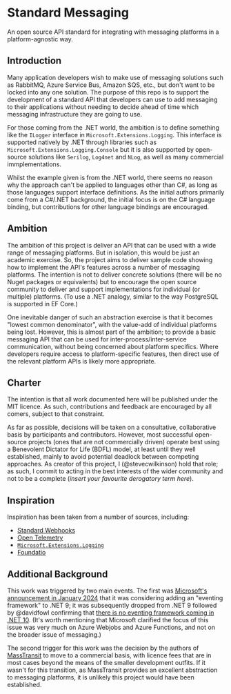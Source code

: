 # Standard Messaging

An open source API standard for integrating with messaging platforms in a platform-agnostic way.

## Introduction

Many application developers wish to make use of messaging solutions such as RabbitMQ, Azure Service Bus, Amazon SQS, etc., but don't want to be locked into any one solution.  The purpose of this repo is to support the development of a standard API that developers can use to add messaging to their applications without needing to decide ahead of time which messaging infrastructure they are going to use.

For those coming from the .NET world, the ambition is to define something like the `ILogger` interface in `Microsoft.Extensions.Logging`.  This interface is supported natively by .NET through libraries such as `Microsoft.Extensions.Logging.Console` but it is also supported by open-source solutions like `Serilog`, `Log4net` and `NLog`, as well as many commercial immplementations.

Whilst the example given is from the .NET world, there seems no reason why the approach can't be applied to languages other than C#, as long as those languages support interface definitions.  As the initial authors primarily come from a C#/.NET background, the initial focus is on the C# language binding, but contributions for other language bindings are encouraged.

## Ambition

The ambition of this project is deliver an API that can be used with a wide range of messaging platforms.  But in isolation, this would be just an academic exercise.  So, the project aims to deliver sample code showing how to implement the API's features across a number of messaging platforms.  The intention is not to deliver concrete solutions (there will be no Nuget packages or equivalents) but to encourage the open source community to deliver and support implementations for individual (or multiple) platforms.  (To use a .NET analogy, similar to the way PostgreSQL is supported in EF Core.)

One inevitable danger of such an abstraction exercise is that it becomes "lowest common denominator", with the value-add of individual platforms being lost. However, this is almost part of the ambition; to provide a basic messaging API that can be used for inter-process/inter-service communication, without being concerned about platform specifics.  Where developers require access to platform-specific features, then direct use of the relevant platform APIs is likely more appropriate.

## Charter

The intention is that all work documented here will be published under the MIT licence.  As such, contributions and feedback are encouraged by all comers, subject to that constraint.

As far as possible, decisions will be taken on a consultative, collaborative basis by participants and contributors.  However, most successful open-source projects (ones that are not commercially driven) operate best using a Benevolent Dictator for Life (BDFL) model, at least until they well established, mainly to avoid potential deadlock between competing approaches.  As creator of this project, I (@stevecwilkinson) hold that role; as such, I commit to acting in the best interests of the wider community and not to be a complete (*insert your favourite derogatory term here*).

## Inspiration

Inspiration has been taken from a number of sources, including:

- [Standard Webhooks](https://github.com/standard-webhooks/standard-webhooks)
- [Open Telemetry](https://opentelemetry.io/)
- [`Microsoft.Extensions.Logging`](https://learn.microsoft.com/en-us/dotnet/api/microsoft.extensions.logging)
- [Foundatio](https://github.com/FoundatioFx/Foundatio?tab=readme-ov-file#messaging)

## Additional Background

This work was triggered by two main events.  The first was [Microsoft's announcement in January 2024](https://github.com/dotnet/aspnetcore/issues/53219) that it was considering adding an "eventing framework" to .NET 9; it was subsequently dropped from .NET 9 followed by @davidfowl confirming that [there is no eventing framework coming in .NET 10](https://github.com/dotnet/aspnetcore/issues/53219#issuecomment-2789937139).  (It's worth mentioning that Microsoft clarified the focus of this issue was very much on Azure Webjobs and Azure Functions, and not on the broader issue of messaging.)

The second trigger for this work was the decision by the authors of [MassTransit](https://masstransit.io/) to move to a commercial basis, with licence fees that are in most cases beyond the means of the smaller development outfits.  If it wasn't for this transition, as MassTransit provides an excellent abstraction to messaging platforms, it is unlikely this project would have been established.